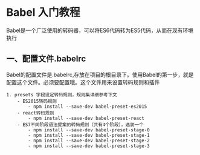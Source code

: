# Babel 入门教程 #

Babel是一个广泛使用的转码器，可以将ES6代码转为ES5代码，从而在现有环境执行

## 一、配置文件.babelrc ##

Babel的配置文件是.babelrc,存放在项目的根目录下。使用Babel的第一步，就是配置这个文件。必须要配置哦。这个文件用来设置转码规则和插件

    1. presets 字段设定转码规则，规则集详细参考下文
        - ES2015转码规则
            - npm install --save-dev babel-preset-es2015
        - react转码规则
            - npm install --save-dev babel-preset-react
        - ES7不同阶段语法提案的转码规则（共有4个阶段），选装一个
            - npm install --save-dev babel-preset-stage-0
            - npm install --save-dev babel-preset-stage-1
            - npm install --save-dev babel-preset-stage-2
            - npm install --save-dev babel-preset-stage-3